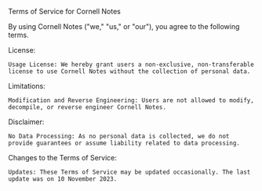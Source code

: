 Terms of Service for Cornell Notes

By using Cornell Notes ("we," "us," or "our"), you agree to the following terms.

License:

    Usage License: We hereby grant users a non-exclusive, non-transferable license to use Cornell Notes without the collection of personal data.

Limitations:

    Modification and Reverse Engineering: Users are not allowed to modify, decompile, or reverse engineer Cornell Notes.

Disclaimer:

    No Data Processing: As no personal data is collected, we do not provide guarantees or assume liability related to data processing.

Changes to the Terms of Service:

    Updates: These Terms of Service may be updated occasionally. The last update was on 10 November 2023.